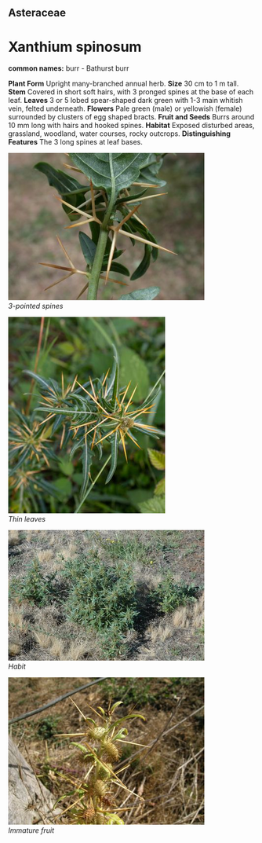 ## Asteraceae
# Xanthium spinosum
**common names:** burr - Bathurst burr

**Plant Form** Upright many-branched annual herb. **Size** 30 cm to 1 m tall. **Stem** Covered in short soft hairs, with 3 pronged spines at the base of each leaf. **Leaves** 3 or 5 lobed spear-shaped dark green with 1-3 main whitish vein, felted underneath. **Flowers** Pale green (male) or yellowish (female) surrounded by clusters of egg shaped bracts. **Fruit and Seeds** Burrs around 10 mm long with hairs and hooked spines. **Habitat** Exposed disturbed areas, grassland, woodland, water courses, rocky outcrops. **Distinguishing Features** The 3 long spines at leaf bases.


![3-pointed spines](21432_Xanthium-spinosum09.jpg)  
 *3-pointed spines* 

![Thin leaves](73735_DSCF1107.jpg)  
 *Thin leaves* 

![Habit](21434_Xanthium-spinosum11.jpg)  
 *Habit* 

![Immature fruit](21458_Xanthium-spinosum13.jpg)  
 *Immature fruit* 

